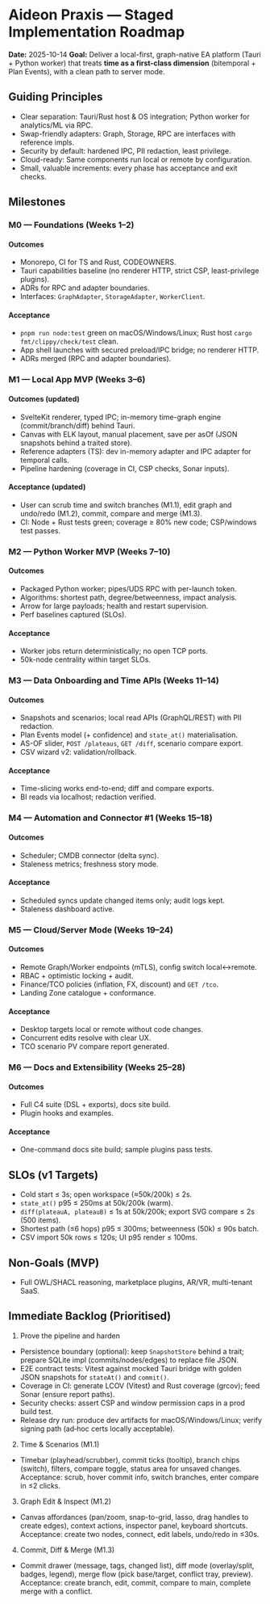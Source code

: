 # Aideon Praxis — Staged Implementation Roadmap

**Date:** 2025-10-14 **Goal:** Deliver a local-first, graph-native EA platform (Tauri + Python
worker) that treats **time as a first-class dimension** (bitemporal + Plan Events), with a clean
path to server mode.

## Guiding Principles

- Clear separation: Tauri/Rust host & OS integration; Python worker for analytics/ML via RPC.
- Swap-friendly adapters: Graph, Storage, RPC are interfaces with reference impls.
- Security by default: hardened IPC, PII redaction, least privilege.
- Cloud-ready: Same components run local or remote by configuration.
- Small, valuable increments: every phase has acceptance and exit checks.

## Milestones

### M0 — Foundations (Weeks 1–2)

#### Outcomes

- Monorepo, CI for TS and Rust, CODEOWNERS.
- Tauri capabilities baseline (no renderer HTTP, strict CSP, least-privilege plugins).
- ADRs for RPC and adapter boundaries.
- Interfaces: `GraphAdapter`, `StorageAdapter`, `WorkerClient`.

#### Acceptance

- `pnpm run node:test` green on macOS/Windows/Linux; Rust host `cargo fmt/clippy/check/test` clean.
- App shell launches with secured preload/IPC bridge; no renderer HTTP.
- ADRs merged (RPC and adapter boundaries).

### M1 — Local App MVP (Weeks 3–6)

#### Outcomes (updated)

- SvelteKit renderer, typed IPC; in-memory time-graph engine (commit/branch/diff) behind Tauri.
- Canvas with ELK layout, manual placement, save per asOf (JSON snapshots behind a traited store).
- Reference adapters (TS): dev in-memory adapter and IPC adapter for temporal calls.
- Pipeline hardening (coverage in CI, CSP checks, Sonar inputs).

#### Acceptance (updated)

- User can scrub time and switch branches (M1.1), edit graph and undo/redo (M1.2), commit, compare and merge (M1.3).
- CI: Node + Rust tests green; coverage ≥ 80% new code; CSP/windows test passes.

### M2 — Python Worker MVP (Weeks 7–10)

#### Outcomes

- Packaged Python worker; pipes/UDS RPC with per-launch token.
- Algorithms: shortest path, degree/betweenness, impact analysis.
- Arrow for large payloads; health and restart supervision.
- Perf baselines captured (SLOs).

#### Acceptance

- Worker jobs return deterministically; no open TCP ports.
- 50k-node centrality within target SLOs.

### M3 — Data Onboarding and Time APIs (Weeks 11–14)

#### Outcomes

- Snapshots and scenarios; local read APIs (GraphQL/REST) with PII redaction.
- Plan Events model (+ confidence) and `state_at()` materialisation.
- AS-OF slider, `POST /plateaus`, `GET /diff`, scenario compare export.
- CSV wizard v2: validation/rollback.

#### Acceptance

- Time-slicing works end-to-end; diff and compare exports.
- BI reads via localhost; redaction verified.

### M4 — Automation and Connector #1 (Weeks 15–18)

#### Outcomes

- Scheduler; CMDB connector (delta sync).
- Staleness metrics; freshness story mode.

#### Acceptance

- Scheduled syncs update changed items only; audit logs kept.
- Staleness dashboard active.

### M5 — Cloud/Server Mode (Weeks 19–24)

#### Outcomes

- Remote Graph/Worker endpoints (mTLS), config switch local↔remote.
- RBAC + optimistic locking + audit.
- Finance/TCO policies (inflation, FX, discount) and `GET /tco`.
- Landing Zone catalogue + conformance.

#### Acceptance

- Desktop targets local or remote without code changes.
- Concurrent edits resolve with clear UX.
- TCO scenario PV compare report generated.

### M6 — Docs and Extensibility (Weeks 25–28)

#### Outcomes

- Full C4 suite (DSL + exports), docs site build.
- Plugin hooks and examples.

#### Acceptance

- One-command docs site build; sample plugins pass tests.

## SLOs (v1 Targets)

- Cold start ≤ 3s; open workspace (≈50k/200k) ≤ 2s.
- `state_at()` p95 ≤ 250ms at 50k/200k (warm).
- `diff(plateauA, plateauB)` ≤ 1s at 50k/200k; export SVG compare ≤ 2s (500 items).
- Shortest path (≤6 hops) p95 ≤ 300ms; betweenness (50k) ≤ 90s batch.
- CSV import 50k rows ≤ 120s; UI p95 render ≤ 100ms.

## Non-Goals (MVP)

- Full OWL/SHACL reasoning, marketplace plugins, AR/VR, multi-tenant SaaS.

## Immediate Backlog (Prioritised)

1. Prove the pipeline and harden

- Persistence boundary (optional): keep `SnapshotStore` behind a trait; prepare SQLite impl (commits/nodes/edges) to replace file JSON.
- E2E contract tests: Vitest against mocked Tauri bridge with golden JSON snapshots for `stateAt()` and `commit()`.
- Coverage in CI: generate LCOV (Vitest) and Rust coverage (grcov); feed Sonar (ensure report paths).
- Security checks: assert CSP and window permission caps in a prod build test.
- Release dry run: produce dev artifacts for macOS/Windows/Linux; verify signing path (ad‑hoc certs locally acceptable).

2. Time & Scenarios (M1.1)

- Timebar (playhead/scrubber), commit ticks (tooltip), branch chips (switch), filters, compare toggle, status area for unsaved changes.
  Acceptance: scrub, hover commit info, switch branches, enter compare in ≤2 clicks.

3. Graph Edit & Inspect (M1.2)

- Canvas affordances (pan/zoom, snap-to-grid, lasso, drag handles to create edges), context actions, inspector panel, keyboard shortcuts.
  Acceptance: create two nodes, connect, edit labels, undo/redo in ≤30s.

4. Commit, Diff & Merge (M1.3)

- Commit drawer (message, tags, changed list), diff mode (overlay/split, badges, legend), merge flow (pick base/target, conflict tray, preview).
  Acceptance: create branch, edit, commit, compare to main, complete merge with a conflict.
